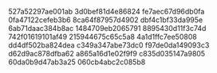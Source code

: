 527a52297ae001ab
3d0bef81d4e86824
fe7aec67d96db0fa
0fa47122cefeb3b6
8ca64f87957d4902
dbf4c1bf33da995e
6ab71daac384b8ac
1484709eb2065791
8895430d11f3c74d
742f01619101af49
215944675c65c5a8
4a1d1ffc7ee50808
dd4df502ba824dea
c349a347abe73dc0
f97de0da149093c3
d62d9ac878dfba62
a865a16d1e02f9f9
c835d035147a9805
60da0b9d47ab3a25
060cb4abc2c085b8
